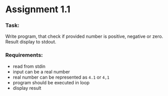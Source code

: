 # Assignment 1.1

### Task:
 Write program, that check if provided number is positive, negative or zero. Result display to stdout. 


### Requirements:
* read from stdin
* input can be a real number
* real number can be represented as `4.1` or `4,1`
* program should be executed in loop
* display result